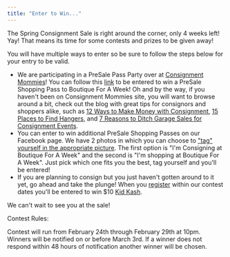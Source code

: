```yaml
---
title: "Enter to Win..."
---
```


The Spring Consignment Sale is right around the corner, only 4 weeks left! Yay! That means its time for some contests and prizes to be given away!

You will have multiple ways to enter so be sure to follow the steps below for your entry to be valid.

* We are participating in a PreSale Pass Party over at [Consignment Mommies](http://consignmentmommies.com/index.html)! You can follow this [link](http://consignmentmommies.com/Contests/PreSalePassParty.htm) to be entered to win a PreSale Shopping Pass to Boutique For A Week! Oh and by the way, if you haven't been on Consignment Mommies site, you will want to browse around a bit, check out the blog with great tips for consignors and shoppers alike, such as [12 Ways to Make Money with Consignment](http://consignmentmommies.com/_blog/Consignment_Sale_Advice/post/12_Ways_to_Make_Money_with_Consignment_in_2012/), [15 Places to Find Hangers](http://consignmentmommies.com/_blog/Consignment_Sale_Advice/post/15_Places_to_Find_Hangers_/), and [7 Reasons to Ditch Garage Sales for Consignment Events](http://consignmentmommies.com/_blog/Consignment_Sale_Advice/post/7_Reasons_to_Ditch_Garage_Sales_for_Consignment_Events/).
* You can enter to win additional PreSale Shopping Passes on our Facebook page. We have 2 photos in which you can choose to ["tag" yourself in the appropriate picture](https://www.facebook.com/media/set/?set=a.10150553024170836.373357.275085765835&type=3). The first option is "I'm Consigning at Boutique For A Week" and the second is "I'm shopping at Boutique For A Week". Just pick which one fits you the best, tag yourself and you'll be entered!
* If you are planning to consign but you just haven't gotten around to it yet, go ahead and take the plunge! When you [register](/register/) within our contest dates you'll be entered to win $10 [Kid Kash](/whats-new-at-boutique-for-a-week/).

We can't wait to see you at the sale!

Contest Rules:

Contest will run from February 24th through February 29th at 10pm. Winners will be notified on or before March 3rd. If a winner does not respond within 48 hours of notification another winner will be chosen.
